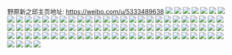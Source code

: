野原新之邱主页地址: https://weibo.com/u/5333489638 
![](https://wx4.sinaimg.cn/mw2000/005OWMiqgy1h94taai3ouj31ou294x6q.jpg) 
![](https://wx4.sinaimg.cn/mw2000/005OWMiqgy1h94tafyazxj30u01400x4.jpg) 
![](https://wx4.sinaimg.cn/mw2000/005OWMiqgy1h94rwef5zwj30u0140tl2.jpg) 
![](https://wx4.sinaimg.cn/mw2000/005OWMiqgy1h94rwcofazj30u0142ds8.jpg) 
![](https://wx4.sinaimg.cn/mw2000/005OWMiqgy1h94s0obwx6j30u00u0dmv.jpg) 
![](https://wx4.sinaimg.cn/mw2000/005OWMiqgy1h94rwapg5sj30sx7pskjm.jpg) 
![](https://wx4.sinaimg.cn/mw2000/005OWMiqgy1h8ytdovmk4j317r1mc4qp.jpg) 
![](https://wx4.sinaimg.cn/mw2000/005OWMiqgy1h8ytdq6x5oj31ei1eie81.jpg) 
![](https://wx4.sinaimg.cn/mw2000/005OWMiqgy1h8ytdqsfeyj30v812876p.jpg) 
![](https://wx4.sinaimg.cn/mw2000/005OWMiqgy1h8ytdhojczj317r1mc7wh.jpg) 
![](https://wx4.sinaimg.cn/mw2000/005OWMiqgy1h8ytddh6qkj317r1mc46k.jpg) 
![](https://wx4.sinaimg.cn/mw2000/005OWMiqgy1h8ytdg5alaj30qi0zcn5h.jpg) 
![](https://wx4.sinaimg.cn/mw2000/005OWMiqgy1h8ytdepbydj30ry11agy0.jpg) 
![](https://wx4.sinaimg.cn/mw2000/005OWMiqgy1h8ytdfczi8j30v915oq6s.jpg) 
![](https://wx4.sinaimg.cn/mw2000/005OWMiqgy1h8whzonhp6j326g2wknpe.jpg) 
![](https://wx4.sinaimg.cn/mw2000/005OWMiqgy1h8whzvk1faj31mc17rh6t.jpg) 
![](https://wx4.sinaimg.cn/mw2000/005OWMiqgy1h8whzrsyqdj31sc2dsu0x.jpg) 
![](https://wx4.sinaimg.cn/mw2000/005OWMiqgy1h8whxshd6rj312h37ku0y.jpg) 
![](https://wx4.sinaimg.cn/mw2000/005OWMiqgy1h8whxyycgej312h37ku0y.jpg) 
![](https://wx4.sinaimg.cn/mw2000/005OWMiqgy1h8why9awubj312h37knpe.jpg) 
![](https://wx4.sinaimg.cn/mw2000/005OWMiqgy1h8whzisupcj30lc0sgjx9.jpg) 
![](https://wx4.sinaimg.cn/mw2000/005OWMiqgy1h8whzlo50sj32c02c0b2a.jpg) 
![](https://wx4.sinaimg.cn/mw2000/005OWMiqgy1h8vdpjjg5aj31ps2adx6q.jpg) 
![](https://wx4.sinaimg.cn/mw2000/005OWMiqgy1h8vdo3bkc8j32c0340u0z.jpg) 
![](https://wx4.sinaimg.cn/mw2000/005OWMiqgy1h8vdno5iv6j31sc2dsu0x.jpg) 
![](https://wx4.sinaimg.cn/mw2000/005OWMiqgy1h8vdo939ijj31sc2dsx6p.jpg) 
![](https://wx4.sinaimg.cn/mw2000/005OWMiqgy1h8vdooxqhkj31sc2ds1l0.jpg) 
![](https://wx4.sinaimg.cn/mw2000/005OWMiqgy1h8vdod7ls8j319u1p47wh.jpg) 
![](https://wx4.sinaimg.cn/mw2000/005OWMiqgy1h8rysv0oxsj30v915o0vt.jpg) 
![](https://wx4.sinaimg.cn/mw2000/005OWMiqgy1h8rynn42dwj317r1mc4qp.jpg) 
![](https://wx4.sinaimg.cn/mw2000/005OWMiqgy1h8rynth2h8j317q1mb1kx.jpg) 
![](https://wx4.sinaimg.cn/mw2000/005OWMiqgy1h8n1kklaoej30q40yu7cg.jpg) 
![](https://wx4.sinaimg.cn/mw2000/005OWMiqgy1h8n1krbo96j31sc2ds4qp.jpg) 
![](https://wx4.sinaimg.cn/mw2000/005OWMiqgy1h8n1kpq6i5j317r1mc1kx.jpg) 
![](https://wx4.sinaimg.cn/mw2000/005OWMiqgy1h8n1koei4ij317r1mcb29.jpg) 
![](https://wx4.sinaimg.cn/mw2000/005OWMiqgy1h8n1kjevz8j31ei1ei7n2.jpg) 
![](https://wx4.sinaimg.cn/mw2000/005OWMiqgy1h8n1kmhf3xj31c51c5hdt.jpg) 
![](https://wx4.sinaimg.cn/mw2000/005OWMiqgy1h8hqw13up0j31in20v7wh.jpg) 
![](https://wx4.sinaimg.cn/mw2000/005OWMiqgy1h8hqvzlnc8j31cu1t3npd.jpg) 
![](https://wx4.sinaimg.cn/mw2000/005OWMiqgy1h8hqwjlby4j30tg0tgam8.jpg) 
![](https://wx4.sinaimg.cn/mw2000/005OWMiqgy1h8hqzq3mt3j30v90v9wh6.jpg) 
![](https://wx4.sinaimg.cn/mw2000/005OWMiqgy1h8doys5q3ej30i80oajz0.jpg) 
![](https://wx4.sinaimg.cn/mw2000/005OWMiqgy1h88aem7vlkj30u0140ajc.jpg) 
![](https://wx4.sinaimg.cn/mw2000/005OWMiqgy1h88cbltvg3j30u00u0tff.jpg) 
![](https://wx4.sinaimg.cn/mw2000/005OWMiqgy1h89mswmmrkj30u0140n46.jpg) 
![](https://wx4.sinaimg.cn/mw2000/005OWMiqgy1h89mtde5ywj30u00u0k0h.jpg) 
![](https://wx4.sinaimg.cn/mw2000/005OWMiqgy1h899ewfwbej30u00u0gum.jpg) 
![](https://wx4.sinaimg.cn/mw2000/005OWMiqgy1h89mwo4y7nj30u00u0ai5.jpg) 
![](https://wx4.sinaimg.cn/mw2000/005OWMiqgy1h878lnap8pj30u00u0qcp.jpg) 
![](https://wx4.sinaimg.cn/mw2000/005OWMiqgy1h878loq7h5j30u00u0aja.jpg) 
![](https://wx4.sinaimg.cn/mw2000/005OWMiqgy1h878lpr74wj30u00u0n4y.jpg) 
![](https://wx4.sinaimg.cn/mw2000/005OWMiqgy1h878lqn4qej30u0140wov.jpg) 
![](https://wx4.sinaimg.cn/mw2000/005OWMiqgy1h878lp6ytfj30u00u0wku.jpg) 
![](https://wx4.sinaimg.cn/mw2000/005OWMiqgy1h878lmfnfej30u00u0dnp.jpg) 
![](https://wx4.sinaimg.cn/mw2000/005OWMiqgy1h878lx8ovej30qw0qw7aa.jpg) 
![](https://wx4.sinaimg.cn/mw2000/005OWMiqgy1h878lr3nvnj30u00u011g.jpg) 
![](https://wx4.sinaimg.cn/mw2000/005OWMiqgy1h82kwmxiffj30u00u0jx1.jpg) 
![](https://wx4.sinaimg.cn/mw2000/005OWMiqgy1h82kwivonkj30u00u0mzq.jpg) 
![](https://wx4.sinaimg.cn/mw2000/005OWMiqgy1h810zgj86cj30u0140tfy.jpg) 
![](https://wx4.sinaimg.cn/mw2000/005OWMiqgy1h80iciwer4j30u00u0ta3.jpg) 
![](https://wx4.sinaimg.cn/mw2000/005OWMiqgy1h80i64098zj30u00u0dnq.jpg) 
![](https://wx4.sinaimg.cn/mw2000/005OWMiqgy1h80i68clspj30u00u0k0r.jpg) 
![](https://wx4.sinaimg.cn/mw2000/005OWMiqgy1h810zfnshxj30u01407az.jpg) 
![](https://wx4.sinaimg.cn/mw2000/005OWMiqgy1h80iftnceqj30u00u07ci.jpg) 
![](https://wx4.sinaimg.cn/mw2000/005OWMiqgy1h80ifjwz1qj30u00u0wn7.jpg) 
![](https://wx4.sinaimg.cn/mw2000/005OWMiqgy1h80ig4i6c0j30u00u0471.jpg) 
![](https://wx4.sinaimg.cn/mw2000/005OWMiqgy1h7xv6kh3h6j30u01cl42i.jpg) 
![](https://wx4.sinaimg.cn/mw2000/005OWMiqgy1h7xv866nwkj30u00u0463.jpg) 
![](https://wx4.sinaimg.cn/mw2000/005OWMiqgy1h7xv6nssxoj30u0140gpp.jpg) 
![](https://wx4.sinaimg.cn/mw2000/005OWMiqgy1h7xv6ma1pbj30u00u0k1g.jpg) 
![](https://wx4.sinaimg.cn/mw2000/005OWMiqgy1h7xv84s9rdj30o509bq4f.jpg) 
![](https://wx4.sinaimg.cn/mw2000/005OWMiqgy1h7xv6lhxdmj30u00u0dq0.jpg) 
![](https://wx4.sinaimg.cn/mw2000/005OWMiqgy1h7u3kbnt90j30u0140dm2.jpg) 
![](https://wx4.sinaimg.cn/mw2000/005OWMiqgy1h7u3kd9h2qj30u00u0wn6.jpg) 
![](https://wx4.sinaimg.cn/mw2000/005OWMiqgy1h7u3kgemmlj30u0141dtt.jpg) 
![](https://wx4.sinaimg.cn/mw2000/005OWMiqgy1h7u3pwaz99j30u00u0qbv.jpg) 
![](https://wx4.sinaimg.cn/mw2000/005OWMiqgy1h7u3putwm1j30u0141tn5.jpg) 
![](https://wx4.sinaimg.cn/mw2000/005OWMiqgy1h7u3keddq8j30u00u07ao.jpg) 
![](https://wx4.sinaimg.cn/mw2000/005OWMiqgy1h7u3kfmcvqj30u00u07dn.jpg) 
![](https://wx4.sinaimg.cn/mw2000/005OWMiqgy1h7u3s57ypdj30u0140jyn.jpg) 
![](https://wx4.sinaimg.cn/mw2000/005OWMiqgy1h7u3k99rwnj30lw0lwagk.jpg) 
![](https://wx4.sinaimg.cn/mw2000/005OWMiqgy1h7u3s5lsd1j30sg0mbq4e.jpg) 
![](https://wx4.sinaimg.cn/mw2000/005OWMiqgy1h7oq8l1mk7j30u014010m.jpg) 
![](https://wx4.sinaimg.cn/mw2000/005OWMiqgy1h7oqbtodovj30u014217s.jpg) 
![](https://wx4.sinaimg.cn/mw2000/005OWMiqgy1h7oq8lsg5sj30u00z4agz.jpg) 
![](https://wx4.sinaimg.cn/mw2000/005OWMiqgy1h7oq8juwitj30u0140qhr.jpg) 
